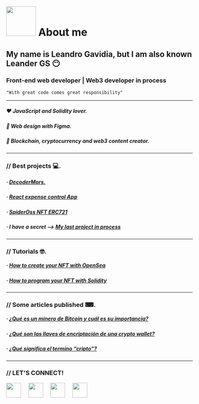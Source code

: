 # <img width="80" src="https://media.giphy.com/media/VDXnwZ3OLqobnjqIQk/giphy.gif"></img> About me 
## My name is Leandro Gavidia, but I am also known Leander GS 😶
### Front-end web developer | Web3 developer in process
<code>"With great code comes great responsibility"</code>

---

##### ❤️ JavaScript and Solidity lover.
##### 💜 Web design with Figma.
##### 💛 Blockchain, cryptocurrency and web3 content creator.

---

### // Best projects 💻. 

##### · [DecoderMors.](https://leandergs.github.io/decoder-mors/)
##### · [React expense control App](https://leandergs.github.io/React-expense-control-app/)
##### · [SpiderOss NFT ERC721](https://github.com/LeanderGS/SpiderOss_NFT_ERC721)

##### · I have a secret --> [My last project in process](https://twitter.com/Leander_GS/status/1466605466620989442)

---

### // Tutorials 🤓.

##### · [How to create your NFT with OpenSea](https://drive.google.com/file/d/1zPKyNIyPgwdXmMPSERp_7Y73Ctw2hrvW/view?usp=sharing)
##### · [How to program your NFT with Solidity](https://drive.google.com/file/d/1Giq32nC6D5sBPy_iEAkbCRTUxGdy6dol/view?usp=sharing)

---

### // Some articles published ⌨.

##### · [¿Qué es un minero de Bitcoin y cuál es su importancia?](https://platzi.com/blog/que-es-minero-bitcoin/)
##### · [¿Qué son las llaves de encriptación de una crypto wallet?](https://platzi.com/blog/que-es-llave-publica-y-privada-wallet/)
##### · [¿Qué significa el termino “cripto”?](https://platzi.com/blog/que-es-cripto-definicion/)

---

### // LET'S CONNECT!

[<img src="https://www.vectorlogo.zone/logos/facebook/facebook-icon.svg" width="40"></img>](https://www.facebook.com/LeanderGS/) &nbsp; &nbsp;
[<img src="https://www.vectorlogo.zone/logos/instagram/instagram-icon.svg" width="40"></img>](https://www.instagram.com/leander_gs/) &nbsp; &nbsp;
[<img src="https://www.vectorlogo.zone/logos/twitter/twitter-official.svg" width="40"></img>](https://twitter.com/Leander_GS) &nbsp; &nbsp;
[<img src="https://www.vectorlogo.zone/logos/linkedin/linkedin-icon.svg" width="40"></img>](https://www.linkedin.com/in/leandro-gavidia/) &nbsp; &nbsp;
